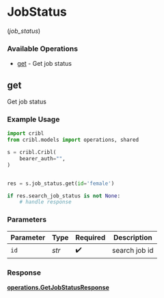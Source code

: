 # JobStatus
(*job_status*)

### Available Operations

* [get](#get) - Get job status

## get

Get job status

### Example Usage

```python
import cribl
from cribl.models import operations, shared

s = cribl.Cribl(
    bearer_auth="",
)


res = s.job_status.get(id='female')

if res.search_job_status is not None:
    # handle response
```

### Parameters

| Parameter          | Type               | Required           | Description        |
| ------------------ | ------------------ | ------------------ | ------------------ |
| `id`               | *str*              | :heavy_check_mark: | search job id      |


### Response

**[operations.GetJobStatusResponse](../../models/operations/getjobstatusresponse.md)**


